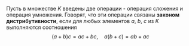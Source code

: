 Пусть в множестве $K$ введены две операции - операция сложения и операция умножения. Говорят, что эти операции связаны **законом дистрибутивности**, если для любых элементов $a$, $b$, $c$ из $K$ выполняются соотношения$$(a+b)c=ac+bc,\quad a(b+c)=ab+ac$$